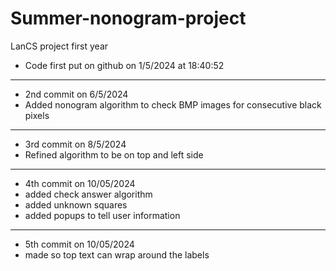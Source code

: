 # Summer-nonogram-project
LanCS project first year
- Code first put on github on 1/5/2024 at 18:40:52
-----------------------------------------------------
- 2nd commit on 6/5/2024
- Added nonogram algorithm to check BMP images for consecutive black pixels
-----------------------------------------------------
- 3rd commit on 8/5/2024
- Refined algorithm to be on top and left side
----------------------------------------------------- 
- 4th commit on 10/05/2024
- added check answer algorithm
- added unknown squares
- added popups to tell user information
-----------------------------------------------------
- 5th commit on 10/05/2024
- made so top text can wrap around the labels
